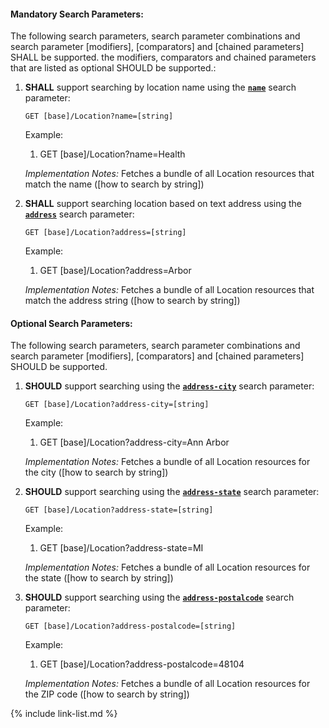 


#### Mandatory Search Parameters:

The following search parameters, search parameter combinations and search parameter [modifiers], [comparators] and [chained parameters] SHALL be supported.  the  modifiers, comparators and chained parameters that are listed as optional SHOULD be supported.:


1. **SHALL** support searching by location name using the **[`name`](SearchParameter-us-core-location-name.html)** search parameter:

    `GET [base]/Location?name=[string]`

    Example:
    
    1. GET [base]/Location?name=Health

    *Implementation Notes:* Fetches a bundle of all Location resources that match the name ([how to search by string])

1. **SHALL** support searching location based on text address using the **[`address`](SearchParameter-us-core-location-address.html)** search parameter:

    `GET [base]/Location?address=[string]`

    Example:
    
    1. GET [base]/Location?address=Arbor

    *Implementation Notes:* Fetches a bundle of all Location resources that match the address string ([how to search by string])



#### Optional Search Parameters:

The following search parameters, search parameter combinations and search parameter [modifiers], [comparators] and [chained parameters] SHOULD be supported.

1. **SHOULD** support searching using the **[`address-city`](i.rel_url)** search parameter:

     `GET [base]/Location?address-city=[string]`

    Example:
    
    1. GET [base]/Location?address-city=Ann Arbor

     *Implementation Notes:* Fetches a bundle of all Location resources for the city ([how to search by string])

1. **SHOULD** support searching using the **[`address-state`](i.rel_url)** search parameter:

     `GET [base]/Location?address-state=[string]`

    Example:
    
    1. GET [base]/Location?address-state=MI

     *Implementation Notes:* Fetches a bundle of all Location resources for the state ([how to search by string])

1. **SHOULD** support searching using the **[`address-postalcode`](i.rel_url)** search parameter:

     `GET [base]/Location?address-postalcode=[string]`

    Example:
    
    1. GET [base]/Location?address-postalcode=48104

     *Implementation Notes:* Fetches a bundle of all Location resources for the ZIP code ([how to search by string])


{% include link-list.md %}